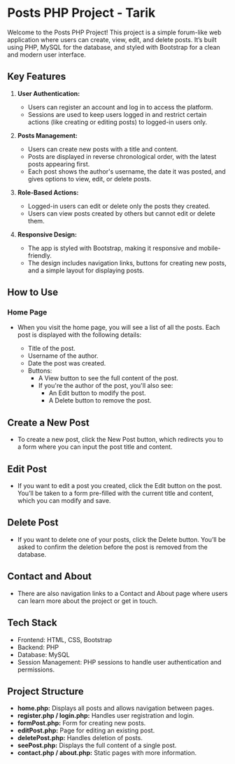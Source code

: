 # Posts PHP Project - Tarik

Welcome to the Posts PHP Project! This project is a simple forum-like web application where users can create, view, edit, and delete posts. It’s built using PHP, MySQL for the database, and styled with Bootstrap for a clean and modern user interface.

## Key Features

1. **User Authentication:**  

    - Users can register an account and log in to access the platform.
    - Sessions are used to keep users logged in and restrict certain actions (like creating or editing posts) to logged-in users only.  

2. **Posts Management:**  

    - Users can create new posts with a title and content.
    - Posts are displayed in reverse chronological order, with the latest posts appearing first.
    - Each post shows the author's username, the date it was posted, and gives options to view, edit, or delete posts.  

3. **Role-Based Actions:**  

    - Logged-in users can edit or delete only the posts they created.
    - Users can view posts created by others but cannot edit or delete them.  

4. **Responsive Design:**
    - The app is styled with Bootstrap, making it responsive and mobile-friendly.
    - The design includes navigation links, buttons for creating new posts, and a simple layout for displaying posts.  

## How to Use

### Home Page
- When you visit the home page, you will see a list of all the posts. Each post is displayed with the following details:  

    - Title of the post.
    - Username of the author.
    - Date the post was created.
    - Buttons:
        - A View button to see the full content of the post.
        - If you're the author of the post, you'll also see:
            - An Edit button to modify the post.
            - A Delete button to remove the post.  

## Create a New Post

- To create a new post, click the New Post button, which redirects you to a form where you can input the post title and content.

## Edit Post

- If you want to edit a post you created, click the Edit button on the post. You’ll be taken to a form pre-filled with the current title and content, which you can modify and save.

## Delete Post

- If you want to delete one of your posts, click the Delete button. You’ll be asked to confirm the deletion before the post is removed from the database.

## Contact and About

- There are also navigation links to a Contact and About page where users can learn more about the project or get in touch.

## Tech Stack

- Frontend: HTML, CSS, Bootstrap
- Backend: PHP
- Database: MySQL
- Session Management: PHP sessions to handle user authentication and permissions.

## Project Structure

- **home.php:** Displays all posts and allows navigation between pages.
- **register.php / login.php:** Handles user registration and login.
- **formPost.php:** Form for creating new posts.
- **editPost.php:** Page for editing an existing post.
- **deletePost.php:** Handles deletion of posts.
- **seePost.php:** Displays the full content of a single post.
- **contact.php / about.php:** Static pages with more information.